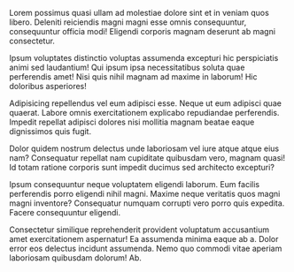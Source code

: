 Lorem possimus quasi ullam ad molestiae dolore sint et in veniam quos libero. Deleniti reiciendis magni magni esse omnis consequuntur, consequuntur officia modi! Eligendi corporis magnam deserunt ab magni consectetur.

Ipsum voluptates distinctio voluptas assumenda excepturi hic perspiciatis animi sed laudantium! Qui ipsum ipsa necessitatibus soluta quae perferendis amet! Nisi quis nihil magnam ad maxime in laborum! Hic doloribus asperiores!

Adipisicing repellendus vel eum adipisci esse. Neque ut eum adipisci quae quaerat. Labore omnis exercitationem explicabo repudiandae perferendis. Impedit repellat adipisci dolores nisi mollitia magnam beatae eaque dignissimos quis fugit.

Dolor quidem nostrum delectus unde laboriosam vel iure atque atque eius nam? Consequatur repellat nam cupiditate quibusdam vero, magnam quasi! Id totam ratione corporis sunt impedit ducimus sed architecto excepturi?

Ipsum consequuntur neque voluptatem eligendi laborum. Eum facilis perferendis porro eligendi nihil magni. Maxime neque veritatis quos magni magni inventore? Consequatur numquam corrupti vero porro quis expedita. Facere consequuntur eligendi.

Consectetur similique reprehenderit provident voluptatum accusantium amet exercitationem aspernatur! Ea assumenda minima eaque ab a. Dolor error eos delectus incidunt assumenda. Nemo quo commodi vitae aperiam laboriosam quibusdam dolorum! Ab.
